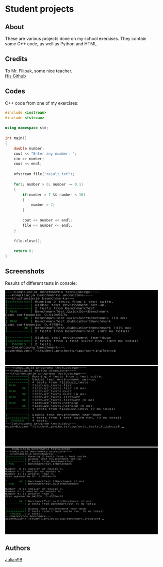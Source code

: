 # Student projects

## About
These are various projects done on my school exercises. They contain some C++ code, as well as Python and HTML.

## Credits
To Mr. Filipak, some nice teacher.  
[His Github](https://github.com/marcin-filipiak)

## Codes
C++ code from one of my exercises:  

```cpp
#include <iostream>
#include <fstream>

using namespace std;

int main()
{
	double number;
	cout << "Enter any number: ";
	cin >> number;
	cout << endl;

	ofstream file("result.txt");

	for(; number > 0; number -= 0.1)
	{
		if(number > 7 && number < 10)
		{
			number = 7;
		}

		cout << number << endl;
		file << number << endl;
	}

	file.close();

	return 0;
}
```

## Screenshots
Results of different tests in console:
 
![Result of Bubblesort vs Quicksort tests](images/TestResult.PNG)
![Result of Fizzbuzz tests](images/FizzbuzzResult.PNG)
![Result of If vs Switch tests](images/IfSwitchResult.PNG)

## Authors
[Julian9B](https://github.com/Julian9B)
